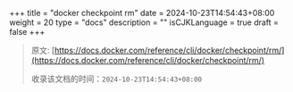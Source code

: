 +++
title = "docker checkpoint rm"
date = 2024-10-23T14:54:43+08:00
weight = 20
type = "docs"
description = ""
isCJKLanguage = true
draft = false
+++

> 原文: [https://docs.docker.com/reference/cli/docker/checkpoint/rm/](https://docs.docker.com/reference/cli/docker/checkpoint/rm/)
>
> 收录该文档的时间：`2024-10-23T14:54:43+08:00`
